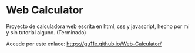 <h1>Web Calculator</h1>

Proyecto de calculadora web escrita en html, css y javascript, hecho por mi y sin tutorial alguno. (Terminado)

Accede por este enlace:
https://gu11e.github.io/Web-Calculator/
